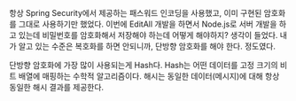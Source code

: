 항상 Spring Security에서 제공하는 패스워드 인코딩을 사용했고, 이미 구현된 암호화를 그대로 사용하기만 했었다.
이번에 EditAll 개발을 하면서 Node.js로 서버 개발을 하고 있는데 비밀번호를 암호화해서 저장해야 하는데 어떻게 해야하지? 생각이 들었다.
내가 알고 있는 수준은 복호화를 하면 안되니까, 단방향 암호화를 해야 한다. 정도였다. 

단방향 암호화에 가장 많이 사용되는게 Hash다. Hash는 어떤 데이터를 고정 크기의 비트 배열에 매핑하는 수학적 알고리즘이다.
해시는 동일한 데이터(메시지)에 대해 항상 동일한 해시 결과를 제공한다.

